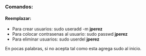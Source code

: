 ### Comandos:
#### **Reemplazar**: 
- Para crear usuarios: sudo useradd -m **jperez**
- Para colocar contrasenas al usuario: sudo passwd **jperez**
- Para eliminar usuarios: sudo userdel **jperez**

En pocas palabras, si no acepta tal como esta agrega sudo al inicio.